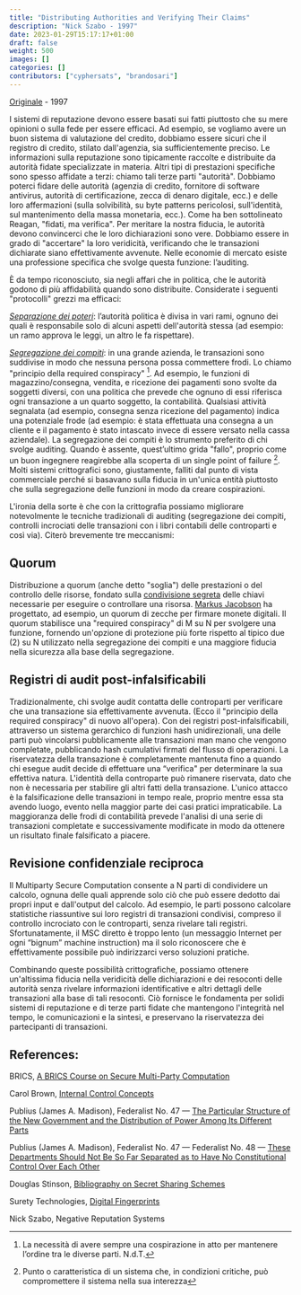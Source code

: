 ```yaml
---
title: "Distributing Authorities and Verifying Their Claims"
description: "Nick Szabo - 1997"
date: 2023-01-29T15:17:17+01:00
draft: false
weight: 500
images: []
categories: []
contributors: ["cyphersats", "brandosari"]
---
```


[Originale](https://web.archive.org/web/20011102030812/http://szabo.best.vwh.net:80/authorities.html) - 1997

I sistemi di reputazione devono essere basati sui fatti piuttosto che su mere opinioni o sulla fede per essere efficaci. Ad esempio, se vogliamo avere un buon sistema di valutazione del credito, dobbiamo essere sicuri che il registro di credito, stilato dall'agenzia, sia sufficientemente preciso. Le informazioni sulla reputazione sono tipicamente raccolte e distribuite da autorità fidate specializzate in materia. Altri tipi di prestazioni specifiche sono spesso affidate a terzi: chiamo tali terze parti "autorità". Dobbiamo poterci fidare delle autorità (agenzia di credito, fornitore di software antivirus, autorità di certificazione, zecca di denaro digitale, ecc.) e delle loro affermazioni (sulla solvibilità, su byte patterns pericolosi, sull'identità, sul mantenimento della massa monetaria, ecc.). Come ha ben sottolineato Reagan, "fidati, ma verifica". Per meritare la nostra fiducia, le autorità devono convincerci che le loro dichiarazioni sono vere. Dobbiamo essere in grado di "accertare" la loro veridicità, verificando che le transazioni dichiarate siano effettivamente avvenute. Nelle economie di mercato esiste una professione specifica che svolge questa funzione: l’auditing.

È da tempo riconosciuto, sia negli affari che in politica, che le autorità godono di più affidabilità quando sono distribuite. Considerate i seguenti "protocolli" grezzi ma efficaci:

[*Separazione dei poteri*](https://avalon.law.yale.edu/18th_century/fed47.asp): l’autorità politica è divisa in vari rami, ognuno dei quali è responsabile solo di alcuni aspetti dell'autorità stessa (ad esempio: un ramo approva le leggi, un altro le fa rispettare).

[*Segregazione dei compiti*](https://web.archive.org/web/19990427063637/http://www.bus.orst.edu/faculty/brownc/lectures/controls/control1.htm): in una grande azienda, le transazioni sono suddivise in modo che nessuna persona possa commettere frodi. Lo chiamo "principio della required conspiracy" [^1]. Ad esempio, le funzioni di magazzino/consegna, vendita, e ricezione dei pagamenti sono svolte da soggetti diversi, con una politica che prevede che ognuno di essi riferisca ogni transazione a un quarto soggetto, la contabilità. Qualsiasi attività segnalata (ad esempio, consegna senza ricezione del pagamento) indica una potenziale frode (ad esempio: è stata effettuata una consegna a un cliente e il pagamento è stato intascato invece di essere versato nella cassa aziendale). La segregazione dei compiti è lo strumento preferito di chi svolge auditing. Quando è assente, quest’ultimo grida "fallo", proprio come un buon ingegnere reagirebbe alla scoperta di un single point of failure [^2]. Molti sistemi crittografici sono, giustamente, falliti dal punto di vista commerciale perché si basavano sulla fiducia in un'unica entità piuttosto che sulla segregazione delle funzioni in modo da creare cospirazioni.

L'ironia della sorte è che con la crittografia possiamo migliorare notevolmente le tecniche tradizionali di auditing (segregazione dei compiti, controlli incrociati delle transazioni con i libri contabili delle controparti e così via). Citerò brevemente tre meccanismi:

## Quorum

Distribuzione a quorum (anche detto "soglia") delle prestazioni o del controllo delle risorse, fondato sulla [condivisione segreta](https://web.archive.org/web/19990423083549/http://cacr.math.uwaterloo.ca/%7Edstinson/ssbib.html) delle chiavi necessarie per eseguire o controllare una risorsa. [Markus Jacobson](https://web.archive.org/web/20120113024315/http://cseweb.ucsd.edu/users/markus/) ha progettato, ad esempio, un quorum di zecche per firmare monete digitali. Il quorum stabilisce una "required conspiracy" di M su N per svolgere una funzione, fornendo un'opzione di protezione più forte rispetto al tipico due (2) su N utilizzato nella segregazione dei compiti e una maggiore fiducia nella sicurezza alla base della segregazione.

## Registri di audit post-infalsificabili

Tradizionalmente, chi svolge audit contatta delle controparti per verificare che una transazione sia effettivamente avvenuta. (Ecco il "principio della required conspiracy" di nuovo all'opera). Con dei registri post-infalsificabili, attraverso un sistema gerarchico di funzioni hash unidirezionali, una delle parti può vincolarsi pubblicamente alle transazioni man mano che vengono completate, pubblicando hash cumulativi firmati del flusso di operazioni. La riservatezza della transazione è completamente mantenuta fino a quando chi esegue audit decide di effettuare una “verifica" per determinare la sua effettiva natura. L'identità della controparte può rimanere riservata, dato che non è necessaria per stabilire gli altri fatti della transazione. L'unico attacco è la falsificazione delle transazioni in tempo reale, proprio mentre essa sta avendo luogo, evento nella maggior parte dei casi pratici impraticabile. La maggioranza delle frodi di contabilità prevede l'analisi di una serie di transazioni completate e successivamente modificate in modo da ottenere un risultato finale falsificato a piacere.

## Revisione confidenziale reciproca

Il Multiparty Secure Computation consente a N parti di condividere un calcolo, ognuna delle quali apprende solo ciò che può essere dedotto dai propri input e dall'output del calcolo. Ad esempio, le parti possono calcolare statistiche riassuntive sui loro registri di transazioni condivisi, compreso il controllo incrociato con le controparti, senza rivelare tali registri. Sfortunatamente, il MSC diretto è troppo lento (un messaggio Internet per ogni “bignum” machine instruction) ma il solo riconoscere che è effettivamente possibile può indirizzarci verso soluzioni pratiche.

Combinando queste possibilità crittografiche, possiamo ottenere un'altissima fiducia nella veridicità delle dichiarazioni e dei resoconti delle autorità senza rivelare informazioni identificative e altri dettagli delle transazioni alla base di tali resoconti. Ciò fornisce le fondamenta per solidi sistemi di reputazione e di terze parti fidate che mantengono l'integrità nel tempo, le comunicazioni e la sintesi, e preservano la riservatezza dei partecipanti di transazioni.

## References:

BRICS, [A BRICS Course on Secure Multi-Party Computation](https://web.archive.org/web/20031013005246/http://www.brics.aau.dk/BRICS/Activities/95/SecMultComp/index.html)

Carol Brown, [Internal Control Concepts](https://web.archive.org/web/19970808205719/http://www.bus.orst.edu/faculty/brownc/lectures/controls/control1.htm)

Publius (James A. Madison), Federalist No. 47 — [The Particular Structure of the New Government and the Distribution of Power Among Its Different Parts](https://avalon.law.yale.edu/18th_century/fed47.asp)

Publius (James A. Madison), Federalist No. 47 — Federalist No. 48 — [These Departments Should Not Be So Far Separated as to Have No Constitutional Control Over Each Other](https://avalon.law.yale.edu/18th_century/fed48.asps)

Douglas Stinson, [Bibliography on Secret Sharing Schemes](https://web.archive.org/web/19990423083549/http://cacr.math.uwaterloo.ca/%7Edstinson/ssbib.html)

Surety Technologies, [Digital Fingerprints](https://web.archive.org/web/19971007064216/http://www.surety.com/howfiles/detail3.html)

Nick Szabo, Negative Reputation Systems


[^1]: La necessità di avere sempre una cospirazione in atto per mantenere l’ordine tra le diverse parti. N.d.T.
[^2]: Punto o caratteristica di un sistema  che, in condizioni critiche, può compromettere il sistema nella sua interezza
